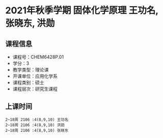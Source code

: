 # 2021年秋季学期 固体化学原理 王功名, 张晓东, 洪勋






## 课程信息

- 课程号：CHEM6428P.01
- 学分：3
- 教学类型：理论课
- 开课单位：应用化学系
- 课程类别：硕士
- 课程层次：研究生课程

## 上课时间

```
2~18周 2106 :4(8,9,10) 王功名
2~18周 2106 :4(8,9,10) 洪勋
2~18周 2106 :4(8,9,10) 张晓东
```


